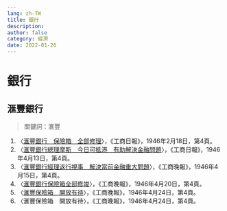 ```yaml
---
lang: zh-TW
title: 銀行
description: 
author: false
category: 經濟
date: 2022-01-26
---
```


# 銀行
## 滙豐銀行
> 關鍵詞：滙豐
1. 〈[滙豐銀行　保險箱　全部修理](https://mmis.hkpl.gov.hk/coverpage/-/coverpage/view?_coverpage_WAR_mmisportalportlet_hsf=%E6%BB%99%E8%B1%90&p_r_p_-1078056564_c=QF757YsWv5%2BQBGt1%2BwUj5godKWfP9ta7&_coverpage_WAR_mmisportalportlet_o=358&_coverpage_WAR_mmisportalportlet_actual_q=%28%20verbatim_dc.collection%3A%28%22Old%5C%20HK%5C%20Newspapers%22%29%20%29%20AND+%28%20%28%20allTermsMandatory%3A%28true%29%20OR+all_dc.title%3A%28%E6%BB%99%E8%B1%90%29%20OR+all_dc.creator%3A%28%E6%BB%99%E8%B1%90%29%20OR+all_dc.contributor%3A%28%E6%BB%99%E8%B1%90%29%20OR+all_dc.subject%3A%28%E6%BB%99%E8%B1%90%29%20OR+fulltext%3A%28%E6%BB%99%E8%B1%90%29%20OR+all_dc.description%3A%28%E6%BB%99%E8%B1%90%29%20%29%20%29&_coverpage_WAR_mmisportalportlet_sort_field=dc.publicationdate_bsort&_coverpage_WAR_mmisportalportlet_sort_order=asc)〉，《工商日報》，1946年2月18日，第4頁。
2. 〈[滙豐銀行總理摩斯　今日可抵港　有助解決金融問題](https://mmis.hkpl.gov.hk/coverpage/-/coverpage/view?_coverpage_WAR_mmisportalportlet_hsf=%E6%BB%99%E8%B1%90&p_r_p_-1078056564_c=QF757YsWv5%2BQBGt1%2BwUj5o6wjIwV%2Ft%2Fw&_coverpage_WAR_mmisportalportlet_o=360&_coverpage_WAR_mmisportalportlet_actual_q=%28%20verbatim_dc.collection%3A%28%22Old%5C%20HK%5C%20Newspapers%22%29%20%29%20AND+%28%20%28%20allTermsMandatory%3A%28true%29%20OR+all_dc.title%3A%28%E6%BB%99%E8%B1%90%29%20OR+all_dc.creator%3A%28%E6%BB%99%E8%B1%90%29%20OR+all_dc.contributor%3A%28%E6%BB%99%E8%B1%90%29%20OR+all_dc.subject%3A%28%E6%BB%99%E8%B1%90%29%20OR+fulltext%3A%28%E6%BB%99%E8%B1%90%29%20OR+all_dc.description%3A%28%E6%BB%99%E8%B1%90%29%20%29%20%29&_coverpage_WAR_mmisportalportlet_sort_order=asc&_coverpage_WAR_mmisportalportlet_sort_field=dc.publicationdate_bsort)〉，《工商日報》，1946年4月13日，第4頁。
3. 〈[滙豐銀行經理返行視事　解決當前金融重大問題](https://mmis.hkpl.gov.hk/coverpage/-/coverpage/view?_coverpage_WAR_mmisportalportlet_hsf=%E6%BB%99%E8%B1%90&p_r_p_-1078056564_c=QF757YsWv5%2FH7zGe%2FKF%2BFGbFMwCTqGUK&_coverpage_WAR_mmisportalportlet_o=361&_coverpage_WAR_mmisportalportlet_actual_q=%28%20verbatim_dc.collection%3A%28%22Old%5C%20HK%5C%20Newspapers%22%29%20%29%20AND+%28%20%28%20allTermsMandatory%3A%28true%29%20OR+all_dc.title%3A%28%E6%BB%99%E8%B1%90%29%20OR+all_dc.creator%3A%28%E6%BB%99%E8%B1%90%29%20OR+all_dc.contributor%3A%28%E6%BB%99%E8%B1%90%29%20OR+all_dc.subject%3A%28%E6%BB%99%E8%B1%90%29%20OR+fulltext%3A%28%E6%BB%99%E8%B1%90%29%20OR+all_dc.description%3A%28%E6%BB%99%E8%B1%90%29%20%29%20%29&_coverpage_WAR_mmisportalportlet_sort_order=asc&_coverpage_WAR_mmisportalportlet_sort_field=dc.publicationdate_bsort)〉，《工商晚報》，1946年4月15日，第4頁。
4. 〈[滙豐銀行保險箱全部修竣](https://mmis.hkpl.gov.hk/coverpage/-/coverpage/view?_coverpage_WAR_mmisportalportlet_hsf=%E6%BB%99%E8%B1%90&p_r_p_-1078056564_c=QF757YsWv5%2FH7zGe%2FKF%2BFLYsuqGhRBfe&_coverpage_WAR_mmisportalportlet_o=362&_coverpage_WAR_mmisportalportlet_actual_q=%28%20verbatim_dc.collection%3A%28%22Old%5C%20HK%5C%20Newspapers%22%29%20%29%20AND+%28%20%28%20allTermsMandatory%3A%28true%29%20OR+all_dc.title%3A%28%E6%BB%99%E8%B1%90%29%20OR+all_dc.creator%3A%28%E6%BB%99%E8%B1%90%29%20OR+all_dc.contributor%3A%28%E6%BB%99%E8%B1%90%29%20OR+all_dc.subject%3A%28%E6%BB%99%E8%B1%90%29%20OR+fulltext%3A%28%E6%BB%99%E8%B1%90%29%20OR+all_dc.description%3A%28%E6%BB%99%E8%B1%90%29%20%29%20%29&_coverpage_WAR_mmisportalportlet_sort_order=asc&_coverpage_WAR_mmisportalportlet_sort_field=dc.publicationdate_bsort)〉，《工商晚報》，1946年4月20日，第4頁。
5. 〈[滙豐保險箱　開放有待](https://mmis.hkpl.gov.hk/coverpage/-/coverpage/view?_coverpage_WAR_mmisportalportlet_hsf=%E6%BB%99%E8%B1%90&p_r_p_-1078056564_c=QF757YsWv5%2FH7zGe%2FKF%2BFC3%2BvIMC29%2FW&_coverpage_WAR_mmisportalportlet_o=363&_coverpage_WAR_mmisportalportlet_actual_q=%28%20verbatim_dc.collection%3A%28%22Old%5C%20HK%5C%20Newspapers%22%29%20%29%20AND+%28%20%28%20allTermsMandatory%3A%28true%29%20OR+all_dc.title%3A%28%E6%BB%99%E8%B1%90%29%20OR+all_dc.creator%3A%28%E6%BB%99%E8%B1%90%29%20OR+all_dc.contributor%3A%28%E6%BB%99%E8%B1%90%29%20OR+all_dc.subject%3A%28%E6%BB%99%E8%B1%90%29%20OR+fulltext%3A%28%E6%BB%99%E8%B1%90%29%20OR+all_dc.description%3A%28%E6%BB%99%E8%B1%90%29%20%29%20%29&_coverpage_WAR_mmisportalportlet_sort_order=asc&_coverpage_WAR_mmisportalportlet_sort_field=dc.publicationdate_bsort)〉，《工商晚報》，1946年4月24日，第4頁。
6. 〈滙豐保險箱　開放有待〉，《工商晚報》，1946年4月24日，第4頁。